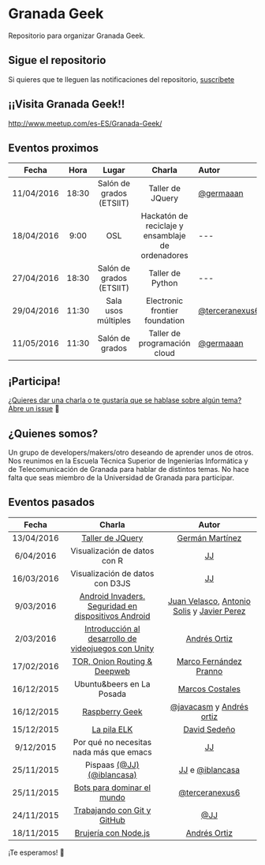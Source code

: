 Granada Geek
==============

Repositorio para organizar Granada Geek.

## Sigue el repositorio
Si quieres que te lleguen las notificaciones del repositorio, [suscríbete](https://github.com/iblancasa/granadageek/subscription)

## ¡¡Visita Granada Geek!!
http://www.meetup.com/es-ES/Granada-Geek/


## Eventos proximos
| Fecha    |Hora     | Lugar   | Charla     |Autor       |
|:--------:|:-------:|:-------:|:----------:|:-----------|
|11/04/2016|18:30|Salón de grados (ETSIIT)|Taller de JQuery|[@germaaan](https://github.com/germaaan)|
|18/04/2016|9:00|OSL|Hackatón de reciclaje y ensamblaje de ordenadores|---|
|27/04/2016|18:30|Salón de grados (ETSIIT)|Taller de Python| --- |
|29/04/2016|11:30|Sala usos múltiples|Electronic frontier foundation|[@terceranexus6](https://github.com/terceranexus6)|
|11/05/2016|11:30|Salón de grados|Taller de programación cloud|[@germaaan](https://github.com/germaaan)|



## ¡Participa!
[¿Quieres dar una charla o te gustaría que se hablase sobre algún tema? Abre un issue](https://github.com/iblancasa/miercolesgeek/issues) :speech_balloon:

## ¿Quienes somos?
Un grupo de developers/makers/otro deseando de aprender unos de otros. Nos reunimos en la Escuela Técnica Superior de Ingenierías Informática y de Telecomunicación de Granada para hablar de distintos temas. No hace falta que seas miembro de la Universidad de Granada para participar.

## Eventos pasados
| Fecha    | Charla              |Autor       |
|:--------:|:------------------:|:-----------:|
|13/04/2016|[Taller de JQuery](https://github.com/germaaan/Charla_jQuery)|[Germán Martínez](https://github.com/germaaan)|
|6/04/2016|Visualización de datos con R|[JJ](https://github.com/JJ)|
|16/03/2016|Visualización de datos con D3JS|[JJ](https://github.com/JJ)|
|9/03/2016 |[Android Invaders. Seguridad en dispositivos Android][android_invaders] | [Juan Velasco](https://github.com/juanvelascogomez), [Antonio Solis](https://github.com/asolisi) y [Javier Perez](https://github.com/neon520)|
|2/03/2016 |[Introducción al desarrollo de videojuegos con Unity][codename_sting]| [Andrés Ortiz](https://github.com/demiurgosoft)|
|17/02/2016|[TOR, Onion Routing & Deepweb][tortilla_cebolla]  |[Marco Fernández Pranno](https://github.com/MarFerPra)|
|16/12/2015|Ubuntu&beers en La Posada|[Marcos Costales](https://github.com/costales)|
|16/12/2015|[Raspberry Geek][raspberry]|[@javacasm](https://github.com/javacasm) y [Andrés ortiz](https://github.com/demiurgosoft)|
|15/12/2015|[La pila ELK](https://github.com/davidsf/charla_elasticsearch)|[David Sedeño](https://github.com/davidsf)|
|9/12/2015|Por qué no necesitas nada más que emacs|[JJ](https://github.com/JJ)|
|25/11/2015|Pispaas [(@JJ)][pispaas_jj] [(@iblancasa)][pispaas_iblancasa]|[JJ](https://github.com/JJ) e [@iblancasa](https://github.com/iblancasa)|
|25/11/2015|[Bots para dominar el mundo][bots_dominar]|[@terceranexus6](https://github.com/terceranexus6)|
|24/11/2015|[Trabajando con Git y GitHub][git_github]|[@JJ](https://github.com/JJ)|
|18/11/2015|[Brujería con Node.js][brujeria_node]|[Andrés Ortiz](https://github.com/demiurgosoft)|

¡Te esperamos! :eyes:

[tortilla_cebolla]:https://github.com/MarFerPra/tortilla-con-cebolla
[codename_sting]:https://github.com/demiurgosoft/codename_string
[android_invaders]:https://github.com/juanvelascogomez/Android-Invaders
[brujeria_node]:http://demiurgosoft.github.io/brujeria-con-node/
[git_github]: http://jj.github.io/masgit
[bots_dominar]: https://docs.google.com/presentation/d/1IqVE9mdqlMXrcom07A29VR74XkZ9KOj42V5v6m8MuUs/
[pispaas_jj]: http://jj.github.io/pispaas/
[pispaas_iblancasa]: http://iblancasa.com/PaaSalo-iblancasa/
[emacs_jj]: http://github.com/JJ/ayniEmacs
[elasticsearch]: https://github.com/davidsf/charla_elasticsearch
[raspberry]: https://github.com/javacasm/RaspberryMiercolesGeek

